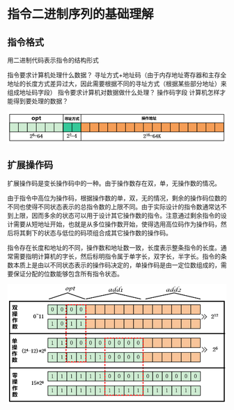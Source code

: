 # 指令二进制序列的基础理解

## **指令格式**

用二进制代码表示指令的结构形式

指令要求计算机处理什么数据？  寻址方式+地址码（由于内存地址寄存器和主存全地址的长度方式差异过大，因此需要根据不同的寻址方式（根据某些部分地址）来组成地址码字段）
指令要求计算机对数据做什么处理？ 操作码字段
计算机怎样才能得到要处理的数据？

![image-20200414221149034](MDpic/image-20200414221149034.png)

## 扩展操作码

扩展操作码是变长操作码中的一种。由于操作数存在双，单，无操作数的情况。

由于指令中高位为操作码，根据操作数的单，双，无的情况，剩余的操作码位数的不同也使得不同状态表示的总指令数的上限不同。由于实际设计的指令数通常达不到上限，因而多余的状态可以用于设计其它操作数的指令。注意通过剩余指令的设计需要从短地址开始，也就是从多位操作数开始，使得选用高位码作为操作码，然后将其剩下的状态与低位的码项组合成其它操作数的操作码。

指令存在长度和地址的不同，操作数和地址数一致，长度表示整条指令的长度。通常需要指明计算机的字长，然后标明指令属于单字长，双字长，半字长。指令的条数本质上是由以不同状态表示的操作码决定的，单操作码是由一定位数组成的，需要保证分配的位数能够包含所有指令状态。

![image-20200414221313164](MDpic/image-20200414221313164.png)




